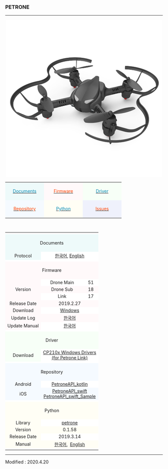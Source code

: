 ### PETRONE

---
<!-------------------------------------------------------------------------------------------------------

    2020.4.2

    각 index.md 파일 변경 시 사소한 링크 수정이나 펌웨어 업데이트 등은 직접 수정해도 상관없으나

    디자인 변경, 테이블 구조 변경 등의 작업을 하게 되는 경우, nightly.md 파일에서 먼저 작업을 할 것.

    git에 올려 화면이 정상적으로 표시되는지를 확인하고, index.md 파일을 변경하는 것을 권장함

-------------------------------------------------------------------------------------------------------->

<style>

    td.documents   { background: #EEFAFA !important; }
    td.firmware    { background: #FFF9FA !important; }
    td.driver      { background: #F7FFF7 !important; }
    td.entry       { background: #FEF3FE !important; }
    td.repository  { background: #F5FAFF !important; }
    td.python      { background: #FFFEF5 !important; }
    td.issues      { background: #EFF1FC !important; }
    td.byrobot     { background: #FAFEFE !important; }
    td.white       { background: #FFFFFF !important; }
    td.space       { background: #FFFFFF !important; }

    span.odd       { color: #0489B1; }
    span.even      { color: #FF4000; }
    span.byrobot   { color: #CCDDEE; }

</style>

<div align="center">
    <img src="/assets/images/products/byrobot_drone_1.png" alt="petrone">
    <table style="padding: 0px 0px 0px 0px;">
        <tr>
            <td width="110" class="documents"><div align="center">&nbsp;<br><a href="#Documents"><span class="odd">Documents</span></a><br>&nbsp;</div></td>
            <td width="110" class="firmware"><div align="center">&nbsp;<br><a href="#Firmware"><span class="even">Firmware</span></a><br>&nbsp;</div></td>
            <td width="110" class="driver"><div align="center">&nbsp;<br><a href="#Driver"><span class="odd">Driver</span></a><br>&nbsp;</div></td>
        </tr>
        <tr>
            <td width="110" class="repository"><div align="center">&nbsp;<br><a href="#Repository"><span class="even">Repository</span></a><br>&nbsp;</div></td>
            <td width="110" class="python"><div align="center">&nbsp;<br><a href="#Python"><span class="odd">Python</span></a><br>&nbsp;</div></td>
            <td width="110" class="issues"><div align="center">&nbsp;<br><a href="https://github.com/BYROBOT/drone1/issues/" target="_blank"><span class="even">Issues</span></a><br>&nbsp;</div></td>
        </tr>
    </table>
    <br>
    <table>
        <!-- Documents -->
        <tr><td colspan="3" class="space"></td></tr>
        <tr>
            <td colspan="3" class="documents"><div align="center"><a name="Documents"></a>&nbsp;<br>Documents<br>&nbsp;</div></td>
        </tr>
        <!--
        <tr>
            <td class="documents"><div align="center">User Manual</div></td>
            <td colspan="2" class="white"><div align="center"><a href="/documents/kr/products/e_drone/manual/user/">한국어</a></div></td>
        </tr>
        -->
        <tr>
            <td class="documents"><div align="center">Protocol</div></td>
            <td colspan="2" class="white"><div align="center"><a href="/documents/kr/products/petrone/protocol/">한국어</a>,&nbsp;<a href="/documents/en/products/petrone/protocol/">English</a></div></td>
        </tr>
        <!-- Firmware -->
        <tr><td colspan="3" class="space"></td></tr>
        <tr>
            <td colspan="3" class="firmware"><div align="center"><a name="Firmware"></a>&nbsp;<br>Firmware<br>&nbsp;</div></td>
        </tr>
        <tr>
            <td rowspan="3" class="firmware"><div align="center">Version</div></td>
            <td class="white"><div align="center">Drone Main</div></td>
            <td class="white"><div align="center">51</div></td>
        </tr>
        <tr>
            <td class="firmware"><div align="center">Drone Sub</div></td>
            <td class="firmware"><div align="center">18</div></td>
        </tr>
        <tr>
            <td class="white"><div align="center">Link</div></td>
            <td class="white"><div align="center">17</div></td>
        </tr>
        <tr>
            <td class="firmware"><div align="center">Release Date</div></td>
            <td colspan="2" class="firmware"><div align="center">2019.2.27</div></td>
        </tr>
        <tr>
            <td class="firmware"><div align="center">Download</div></td>
            <td colspan="2" class="white"><div align="center"><a href="https://drive.google.com/open?id=1GkjdZaI1P0CaDn6RZDYJ9-ZNmt5Onkp-" target="_blank">Windows</a></div></td>
        </tr>
        <tr>
            <td class="firmware"><div align="center">Update Log</div></td>
            <td colspan="2" class="firmware"><div align="center"><a href="/documents/kr/products/petrone/log/updates/firmware/">한국어</a></div></td>
        </tr>
        <tr>
            <td class="firmware"><div align="center">Update Manual</div></td>
            <td colspan="2" class="white">
                <div align="center">
                    <a href="/documents/kr/products/petrone/manual/update/">한국어</a>
                </div>
            </td>
        </tr>
        <!-- Driver -->
        <tr><td colspan="3" class="space"></td></tr>
        <tr>
            <td colspan="3" class="driver"><div align="center"><a name="Driver"></a>&nbsp;<br>Driver<br>&nbsp;</div></td>
        </tr>
        <tr>
            <td class="driver">
                <div align="center">Download</div>
            </td>
            <td colspan="2" class="white">
                <div align="center"><a href="https://www.silabs.com/documents/public/software/CP210x_Windows_Drivers.zip" target="_blank">CP210x Windows Drivers<br>(for Petrone Link)</a></div>
            </td>
        </tr>
        <!-- Repository -->
        <tr><td colspan="3" class="space"></td></tr>
        <tr>
            <td colspan="3" class="repository"><div align="center"><a name="Repository"></a>&nbsp;<br>Repository<br>&nbsp;</div></td>
        </tr>
        <tr>
            <td class="repository"><div align="center">Android</div></td>
            <td colspan="2" class="white">
                <div align="center">
                    <a href="https://github.com/petrone/PetroneAPI_kotlin" target="_blank">PetroneAPI_kotlin</a>
                </div>
            </td>
        </tr>
        <tr>
            <td class="repository"><div align="center">iOS</div></td>
            <td colspan="2" class="repository">
                <div align="center">
                    <a href="https://github.com/petrone/PetroneAPI_swift" target="_blank">PetroneAPI_swift</a><br>
                    <a href="https://github.com/petrone/PetroneAPI_swift_Sample" target="_blank">PetroneAPI_swift_Sample</a>
                </div>
            </td>
        </tr>
        <!-- Python -->
        <tr><td colspan="3" class="space"></td></tr>
        <tr>
            <td colspan="3" class="python"><div align="center"><a name="Python"></a>&nbsp;<br>Python<br>&nbsp;</div></td>
        </tr>
        <tr>
            <td class="python"><div align="center">Library</div></td>
            <td colspan="2" class="white"><div align="center"><a href="https://pypi.org/project/petrone/" target="_blank">petrone</a></div></td>
        </tr>
        <tr>
            <td class="python"><div align="center">Version</div></td>
            <td colspan="2" class="python"><div align="center">0.1.58</div></td>
        </tr>
        <tr>
            <td class="python"><div align="center">Release Date</div></td>
            <td colspan="2" class="white"><div align="center">2019.3.14</div></td>
        </tr>
        <tr>
            <td class="python"><div align="center">Manual</div></td>
            <td colspan="2" class="python"><div align="center"><a href="/documents/kr/products/petrone/library/python/petrone/">한국어</a>,&nbsp;
                <a href="/documents/en/products/petrone/library/python/petrone/">English</a></div></td>
        </tr>
        <tr><td colspan="3" class="space"></td></tr>
    </table>
</div>

---

Modified : 2020.4.20

